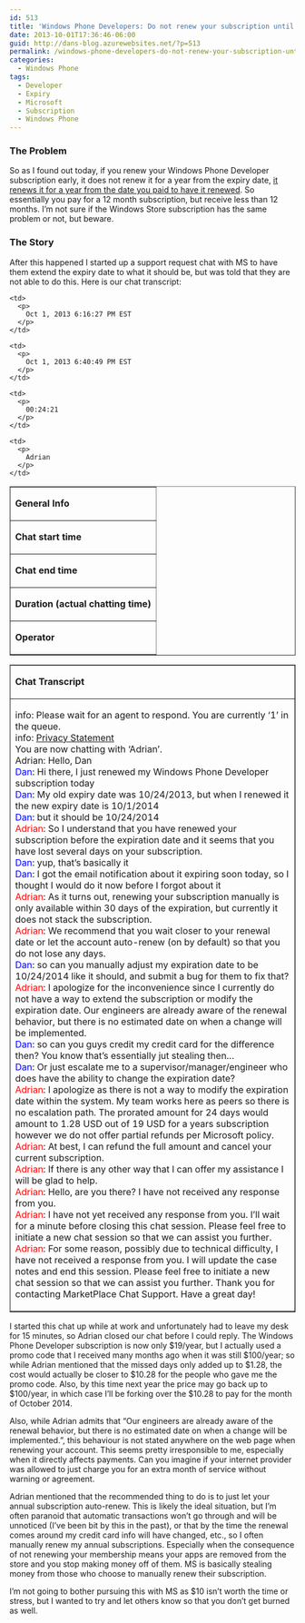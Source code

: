 ```yaml
---
id: 513
title: 'Windows Phone Developers: Do not renew your subscription until the expiry DAY or else Microsoft steals your money'
date: 2013-10-01T17:36:46-06:00
guid: http://dans-blog.azurewebsites.net/?p=513
permalink: /windows-phone-developers-do-not-renew-your-subscription-until-the-expiry-day-or-else-microsoft-steals-your-money/
categories:
  - Windows Phone
tags:
  - Developer
  - Expiry
  - Microsoft
  - Subscription
  - Windows Phone
---
```

### The Problem

So as I found out today, if you renew your Windows Phone Developer subscription early, it does not renew it for a year from the expiry date, <u>it renews it for a year from the date you paid to have it renewed</u>. So essentially you pay for a 12 month subscription, but receive less than 12 months. I’m not sure if the Windows Store subscription has the same problem or not, but beware.



### The Story

After this happened I started up a support request chat with MS to have them extend the expiry date to what it should be, but was told that they are not able to do this. Here is our chat transcript:

<table cellspacing="0" cellpadding="0" border="1">
  <tr>
    <td>
      <p>
        <b>General Info</b><b></b>
      </p>
    </td>
  </tr>

  <tr>
    <td>
      <p>
        <b>Chat start time</b>
      </p>
    </td>

    <td>
      <p>
        Oct 1, 2013 6:16:27 PM EST
      </p>
    </td>
  </tr>

  <tr>
    <td>
      <p>
        <b>Chat end time</b>
      </p>
    </td>

    <td>
      <p>
        Oct 1, 2013 6:40:49 PM EST
      </p>
    </td>
  </tr>

  <tr>
    <td>
      <p>
        <b>Duration (actual chatting time)</b>
      </p>
    </td>

    <td>
      <p>
        00:24:21
      </p>
    </td>
  </tr>

  <tr>
    <td>
      <p>
        <b>Operator</b>
      </p>
    </td>

    <td>
      <p>
        Adrian
      </p>
    </td>
  </tr>
</table>

<table cellspacing="0" cellpadding="0" border="1">
  <tr>
    <td>
      <p>
        <b>Chat Transcript</b>
      </p>
    </td>
  </tr>

  <tr>
    <td>
      <p>
        info: Please wait for an agent to respond. You are currently &#8216;1&#8217; in the queue. <br />info: <a href="%20http:/go.microsoft.com/fwlink/?LinkId=81184&clcid=0x809">Privacy Statement</a> <br />You are now chatting with &#8216;Adrian&#8217;. <br />Adrian: Hello, Dan <br /><font style="background-color: #ffffff" color="#0000ff">Dan</font>: Hi there, I just renewed my Windows Phone Developer subscription today <br /><font color="#0000ff">Dan</font>: My old expiry date was 10/24/2013, but when I renewed it the new expiry date is 10/1/2014 <br /><font color="#0000ff">Dan</font>: but it should be 10/24/2014 <br /><font color="#ff0000">Adrian</font>: So I understand that you have renewed your subscription before the expiration date and it seems that you have lost several days on your subscription. <br /><font color="#0000ff">Dan</font>: yup, that&#8217;s basically it <br /><font color="#0000ff">Dan</font>: I got the email notification about it expiring soon today, so I thought I would do it now before I forgot about it <br /><font color="#ff0000">Adrian</font>: As it turns out, renewing your subscription manually is only available within 30 days of the expiration, but currently it does not stack the subscription. <br /><font color="#ff0000">Adrian</font>: We recommend that you wait closer to your renewal date or let the account auto-renew (on by default) so that you do not lose any days. <br /><font color="#0000ff">Dan</font>: so can you manually adjust my expiration date to be 10/24/2014 like it should, and submit a bug for them to fix that? <br /><font color="#ff0000">Adrian</font>: I apologize for the inconvenience since I currently do not have a way to extend the subscription or modify the expiration date. Our engineers are already aware of the renewal behavior, but there is no estimated date on when a change will be implemented. <br /><font color="#0000ff">Dan</font>: so can you guys credit my credit card for the difference then? You know that&#8217;s essentially jut stealing then&#8230; <br /><font color="#0000ff">Dan</font>: Or just escalate me to a supervisor/manager/engineer who does have the ability to change the expiration date? <br /><font color="#ff0000">Adrian</font>: I apologize as there is not a way to modify the expiration date within the system. My team works here as peers so there is no escalation path. The prorated amount for 24 days would amount to 1.28 USD out of 19 USD for a years subscription however we do not offer partial refunds per Microsoft policy. <br /><font color="#ff0000">Adrian</font>: At best, I can refund the full amount and cancel your current subscription. <br /><font color="#ff0000">Adrian</font>: If there is any other way that I can offer my assistance I will be glad to help. <br /><font color="#ff0000">Adrian</font>: Hello, are you there? I have not received any response from you. <br /><font color="#ff0000">Adrian</font>: I have not yet received any response from you. I&#8217;ll wait for a minute before closing this chat session. Please feel free to initiate a new chat session so that we can assist you further. <br /><font color="#ff0000">Adrian</font>: For some reason, possibly due to technical difficulty, I have not received a response from you. I will update the case notes and end this session. Please feel free to initiate a new chat session so that we can assist you further. Thank you for contacting MarketPlace Chat Support. Have a great day!
      </p>
    </td>
  </tr>
</table>

I started this chat up while at work and unfortunately had to leave my desk for 15 minutes, so Adrian closed our chat before I could reply. The Windows Phone Developer subscription is now only $19/year, but I actually used a promo code that I received many months ago when it was still $100/year; so while Adrian mentioned that the missed days only added up to $1.28, the cost would actually be closer to $10.28 for the people who gave me the promo code. Also, by this time next year the price may go back up to $100/year, in which case I’ll be forking over the $10.28 to pay for the month of October 2014.

Also, while Adrian admits that “Our engineers are already aware of the renewal behavior, but there is no estimated date on when a change will be implemented.”, this behaviour is not stated anywhere on the web page when renewing your account. This seems pretty irresponsible to me, especially when it directly affects payments. Can you imagine if your internet provider was allowed to just charge you for an extra month of service without warning or agreement.

Adrian mentioned that the recommended thing to do is to just let your annual subscription auto-renew. This is likely the ideal situation, but I’m often paranoid that automatic transactions won’t go through and will be unnoticed (I’ve been bit by this in the past), or that by the time the renewal comes around my credit card info will have changed, etc., so I often manually renew my annual subscriptions. Especially when the consequence of not renewing your membership means your apps are removed from the store and you stop making money off of them. MS is basically stealing money from those who choose to manually renew their subscription.

I’m not going to bother pursuing this with MS as $10 isn’t worth the time or stress, but I wanted to try and let others know so that you don’t get burned as well.

